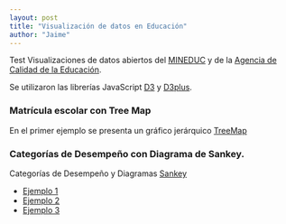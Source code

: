 ```yaml
---
layout: post
title: "Visualización de datos en Educación"
author: "Jaime"
---
```

Test Visualizaciones de datos abiertos del [MINEDUC](http://datosabiertos.mineduc.cl/) y de la [Agencia de Calidad de la Educación](http://informacionestadistica.agenciaeducacion.cl/#/bases).

Se utilizaron las librerías JavaScript [D3](https://d3js.org/) y [D3plus](https://d3plus.org/).

### Matrícula escolar con Tree Map
En el primer ejemplo se presenta un gráfico jerárquico [TreeMap](https://en.wikipedia.org/wiki/Treemapping)

<div id="viz"></div>

<script>
  var visualization = d3plus.viz()
    .container("#viz")
    .data({{site.data.matricula | jsonify}})
    .type("tree_map")
    .id(["REGION","COMUNA"])
    .size("MATRICULA")
    .format("es_ES")
    .draw()
</script>


### Categorías de Desempeño con Diagrama de Sankey.

Categorías de Desempeño y Diagramas [Sankey](https://es.wikipedia.org/wiki/Diagrama_de_Sankey)

* [Ejemplo 1](https://jmanquez.github.io/vis/vis_cd.html)
* [Ejemplo 2](https://jmanquez.github.io/vis/vis_cd2.html)
* [Ejemplo 3](https://jmanquez.github.io/vis/vis_cd3.html)
